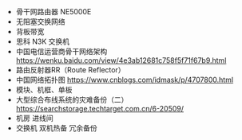 - 骨干网路由器 NE5000E
- 无阻塞交换网络
- 背板带宽
- 思科 N3K 交换机
- 中国电信运营商骨干网络架构 https://wenku.baidu.com/view/4e3ab12681c758f5f71f67b9.html
- 路由反射器RR（Route Reflector）
- 中国网络拓扑图 https://www.cnblogs.com/idmask/p/4707800.html
- 模块、机框、单板
- 大型综合布线系统的灾难备份（二） https://searchstorage.techtarget.com.cn/6-20509/
- 机房 进线间
- 交换机 双机热备 冗余备份